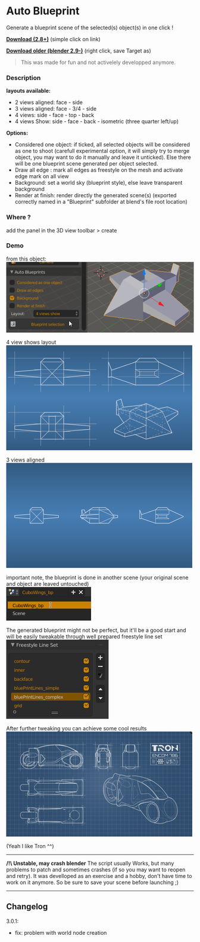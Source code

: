 # Auto Blueprint
Generate a blueprint scene of the selected(s) object(s) in one click !
  
**[Download (2.8+)](https://github.com/Pullusb/SB_auto-blueprint/archive/refs/heads/master.zip)** (simple click on link)

**[Download older (blender 2.9-)](https://raw.githubusercontent.com/Pullusb/SB_auto-blueprint/master/AutoBlueprint_279.py)** (right click, save Target as)
  

> This was made for fun and not activelely developped anymore.

### Description
**layouts available:**
- 2 views aligned: face - side
- 3 views aligned: face - 3/4 - side
- 4 views:         side - face - top - back
- 4 views Show:    side - face - back - isometric (three quarter left/up)

**Options:**
- Considered one object: if ticked, all selected objects will be considered as one to shoot (carefull experimental option, it will simply try to merge object, you may want to do it manually and leave it unticked). Else there will be one blueprint scene generated per object selected.
- Draw all edge : mark all edges as freestyle on the mesh and activate edge mark on all view
- Background: set a world sky (blueprint style), else leave transparent background
- Render at finish: render directly the generated scene(s) (exported correctly named in a "Blueprint" subfolder at blend's file root location)

### Where ?
add the panel in the 3D view toolbar > create

### Demo
from this object:  
![panel](https://github.com/Pullusb/images_repo/raw/master/Blender_AutoBlueprint_panel.png)

4 view shows layout  
![4views](https://github.com/Pullusb/images_repo/raw/master/plane_BP_4Views.png)

3 views aligned  
![3views](https://github.com/Pullusb/images_repo/raw/master/plane_BP_3Views.png)


important note, the blueprint is done in another scene (your original scene and object are leaved untouched)  
![scene](https://github.com/Pullusb/images_repo/raw/master/Blender_AutoBlueprint_scenes.png)

The generated blueprint might not be perfect, but it'll be a good start and will be easily tweakable through well prepared freestyle  line set  
![tweaking](https://github.com/Pullusb/images_repo/raw/master/Blender_AutoBlueprint_settings.png)

After further tweaking you can achieve some cool results
![tron_bike_blueprint_example](https://github.com/Pullusb/images_repo/raw/master/tron_BP-light.png)

(Yeah I like Tron ^^)

--------
**/!\ Unstable, may crash blender**
The script usually Works, but many problems to patch and sometimes crashes (if so you may want to reopen and retry).
It was develloped as an exercise and a hobby, don't have time to work on it anymore.
So be sure to save your scene before launching ;)


---
## Changelog

3.0.1:

- fix: problem with world node creation
